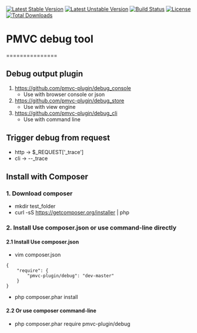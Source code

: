 [![Latest Stable Version](https://poser.pugx.org/pmvc-plugin/debug/v/stable)](https://packagist.org/packages/pmvc-plugin/debug) 
[![Latest Unstable Version](https://poser.pugx.org/pmvc-plugin/debug/v/unstable)](https://packagist.org/packages/pmvc-plugin/debug) 
[![Build Status](https://travis-ci.org/pmvc-plugin/debug.svg?branch=master)](https://travis-ci.org/pmvc-plugin/debug)
[![License](https://poser.pugx.org/pmvc-plugin/debug/license)](https://packagist.org/packages/pmvc-plugin/debug)
[![Total Downloads](https://poser.pugx.org/pmvc-plugin/debug/downloads)](https://packagist.org/packages/pmvc-plugin/debug) 

# PMVC debug tool 
===============

## Debug output plugin
   1. https://github.com/pmvc-plugin/debug_console
      * Use with browser console or json
   1. https://github.com/pmvc-plugin/debug_store
      * Use with view engine
   1. https://github.com/pmvc-plugin/debug_cli
      * Use with command line

## Trigger debug from request
   * http -> $_REQUEST['_trace']
   * cli -> --_trace

## Install with Composer
### 1. Download composer
   * mkdir test_folder
   * curl -sS https://getcomposer.org/installer | php

### 2. Install Use composer.json or use command-line directly
#### 2.1 Install Use composer.json
   * vim composer.json
```
{
    "require": {
        "pmvc-plugin/debug": "dev-master"
    }
}
```
   * php composer.phar install

#### 2.2 Or use composer command-line
   * php composer.phar require pmvc-plugin/debug

